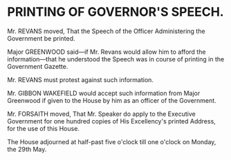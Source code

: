 # PRINTING OF GOVERNOR'S SPEECH.

Mr. REVANS moved, That the Speech of the Officer Administering the Government be printed.

Major GREENWOOD said—if Mr. Revans would allow him to afford the information—that he understood the Speech was in course of printing in the Government Gazette.

Mr. REVANS must protest against such information.

Mr. GIBBON WAKEFIELD would accept such information from Major Greenwood if given to the House by him as an officer of the Government.

Mr. FORSAITH moved, That Mr. Speaker do<!--18--> apply to the Executive Government for one hundred copies of His Excellency's printed Address, for the use of this House.

The House adjourned at half-past five o'clock till one o'clock on Monday, the 29th May.